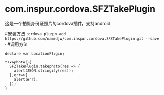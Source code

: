 
# com.inspur.cordova.SFZTakePlugin
这是一个拍摄身份证照片的cordova插件，支持android

#安装方法
`cordova plugin add https://github.com/namedjw/com.inspur.cordova.SFZTakePlugin.git --save`
·
#调用方法
```
declare var LocationPlugin;

takephote(){
  SFZTakePlugin.takephoto(res => {
    alert(JSON.stringify(res));
  },err=>{
    alert(err);
  });
}
```
